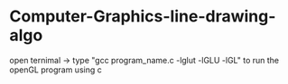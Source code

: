 # Computer-Graphics-line-drawing-algo

open ternimal -> type "gcc program_name.c -lglut -lGLU -lGL" to run the openGL program using c
